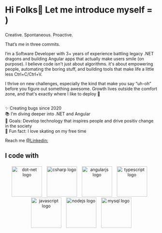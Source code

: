 <h1 align="left">Hi Folks👋 Let me introduce myself = )</h1>

###

<p align="left">Creative. Spontaneous. Proactive.</p>
<p> That’s me in three commits. </p>

  I’m a Software Developer with 3+ years of experience battling legacy .NET dragons and building Angular apps that actually make users smile (on purpose). I believe code isn't just about algorithms. it's about empowering people, automating the boring stuff, and building tools that make life a little less Ctrl+C/Ctrl+V.

I thrive on new challenges, especially the kind that make you say “uh-oh” before you figure out something awesome. Growth lives outside the comfort zone, and that's exactly where I like to deploy 🚀</p>

###

<h2 align="left"></h2>

###

<p align="left">✨ Creating bugs since 2020<br>📚 I'm diving deeper into .NET and Angular <br>🎯 Goals:  Develop technology that inspires people and drive positiv change in the society<br>🎲 Fun fact: I love skating on my free time</p>


Reach me [@Linkedin: ](https://www.linkedin.com/in/lucas-dias-frota-9020b2126/)

###

<h2 align="left">I code with</h2>

###

<div align="center">
  <img src="https://cdn.jsdelivr.net/gh/devicons/devicon/icons/dot-net/dot-net-original.svg" width="100" alt="dot-net logo"  />
   &nbsp;&nbsp;
  <img src="https://cdn.jsdelivr.net/gh/devicons/devicon/icons/csharp/csharp-original.svg" width="100" alt="csharp logo"  />
   &nbsp;&nbsp;
  <img src="https://cdn.jsdelivr.net/gh/devicons/devicon/icons/angularjs/angularjs-original.svg" width="100" alt="angularjs logo"  />
   &nbsp;&nbsp;
  <img src="https://cdn.jsdelivr.net/gh/devicons/devicon/icons/typescript/typescript-original.svg" width="100" alt="typescript logo"  />
   &nbsp;&nbsp;
  <img src="https://cdn.jsdelivr.net/gh/devicons/devicon/icons/javascript/javascript-original.svg" width="100" alt="javascript logo"  />
   &nbsp;&nbsp;
  <img src="https://cdn.jsdelivr.net/gh/devicons/devicon/icons/nodejs/nodejs-original.svg" width="100" alt="nodejs logo"  />
   &nbsp;&nbsp;
  <img src="https://cdn.jsdelivr.net/gh/devicons/devicon/icons/mysql/mysql-original.svg" width="100" alt="mysql logo"  />
</div>

###

